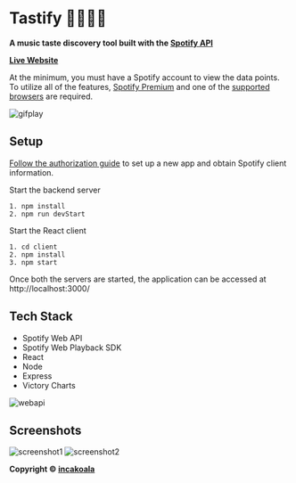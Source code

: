 # Tastify 🎸🤘🎼🎵
**A music taste discovery tool built with the [Spotify API](https://developer.spotify.com/discover/)**

**[Live Website](https://tastify-spotify.herokuapp.com/)**

At the minimum, you must have a Spotify account to view the data points. To utilize all of the features, [Spotify Premium](https://www.spotify.com/us/premium/) and one of the [supported browsers](https://developer.spotify.com/documentation/web-playback-sdk/#supported-browsers) are required.

![gifplay](https://res.cloudinary.com/devjzx2qq/image/upload/v1619825992/ezgif.com-gif-maker_ugp68v.gif)

## Setup
[Follow the authorization guide](https://developer.spotify.com/documentation/general/guides/authorization-guide/) to set up a new app and obtain Spotify client information.

Start the backend server
```
1. npm install
2. npm run devStart
```

Start the React client
```
1. cd client
2. npm install
3. npm start
```

Once both the servers are started, the application can be accessed at http://localhost:3000/

## Tech Stack
* Spotify Web API
* Spotify Web Playback SDK
* React
* Node
* Express
* Victory Charts

![webapi](https://res.cloudinary.com/devjzx2qq/image/upload/v1619827150/Web_API_endpoints_xp8pq0.svg)

## Screenshots
![screenshot1](https://res.cloudinary.com/devjzx2qq/image/upload/v1619825281/Screen_Shot_2021-04-30_at_4.25.05_PM_vhvbva.png)
![screenshot2](https://res.cloudinary.com/devjzx2qq/image/upload/v1619825281/Screen_Shot_2021-04-30_at_4.26.02_PM_gvjpao.png)

**Copyright © [incakoala](https://github.com/incakoala)**
